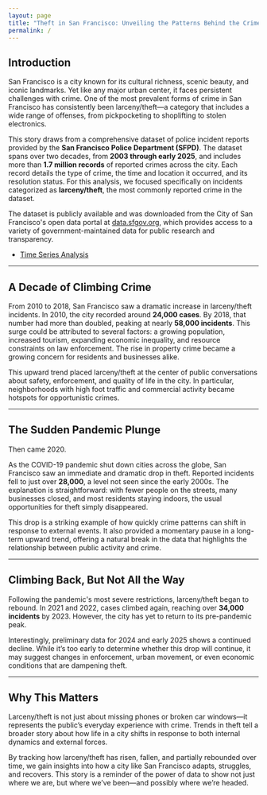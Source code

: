 ```yaml
---
layout: page
title: "Theft in San Francisco: Unveiling the Patterns Behind the Crime Wave"
permalink: /
---
```


## Introduction

San Francisco is a city known for its cultural richness, scenic beauty, and iconic landmarks. Yet like any major urban center, it faces persistent challenges with crime. One of the most prevalent forms of crime in San Francisco has consistently been larceny/theft—a category that includes a wide range of offenses, from pickpocketing to shoplifting to stolen electronics.

This story draws from a comprehensive dataset of police incident reports provided by the **San Francisco Police Department (SFPD)**. The dataset spans over two decades, from **2003 through early 2025**, and includes more than **1.7 million records** of reported crimes across the city. Each record details the type of crime, the time and location it occurred, and its resolution status. For this analysis, we focused specifically on incidents categorized as **larceny/theft**, the most commonly reported crime in the dataset.

The dataset is publicly available and was downloaded from the City of San Francisco's open data portal at [data.sfgov.org](https://data.sfgov.org/browse?category=Public+Safety&sortBy=relevance&page=1&pageSize=20), which provides access to a variety of government-maintained data for public research and transparency.

- [Time Series Analysis](Time%20Series.html)
---

## A Decade of Climbing Crime

From 2010 to 2018, San Francisco saw a dramatic increase in larceny/theft incidents. In 2010, the city recorded around **24,000 cases**. By 2018, that number had more than doubled, peaking at nearly **58,000 incidents**. This surge could be attributed to several factors: a growing population, increased tourism, expanding economic inequality, and resource constraints on law enforcement. The rise in property crime became a growing concern for residents and businesses alike.

This upward trend placed larceny/theft at the center of public conversations about safety, enforcement, and quality of life in the city. In particular, neighborhoods with high foot traffic and commercial activity became hotspots for opportunistic crimes.

---

## The Sudden Pandemic Plunge

Then came 2020.

As the COVID-19 pandemic shut down cities across the globe, San Francisco saw an immediate and dramatic drop in theft. Reported incidents fell to just over **28,000**, a level not seen since the early 2000s. The explanation is straightforward: with fewer people on the streets, many businesses closed, and most residents staying indoors, the usual opportunities for theft simply disappeared.

This drop is a striking example of how quickly crime patterns can shift in response to external events. It also provided a momentary pause in a long-term upward trend, offering a natural break in the data that highlights the relationship between public activity and crime.

---

## Climbing Back, But Not All the Way

Following the pandemic's most severe restrictions, larceny/theft began to rebound. In 2021 and 2022, cases climbed again, reaching over **34,000 incidents** by 2023. However, the city has yet to return to its pre-pandemic peak.

Interestingly, preliminary data for 2024 and early 2025 shows a continued decline. While it’s too early to determine whether this drop will continue, it may suggest changes in enforcement, urban movement, or even economic conditions that are dampening theft.

---

## Why This Matters

Larceny/theft is not just about missing phones or broken car windows—it represents the public’s everyday experience with crime. Trends in theft tell a broader story about how life in a city shifts in response to both internal dynamics and external forces.

By tracking how larceny/theft has risen, fallen, and partially rebounded over time, we gain insights into how a city like San Francisco adapts, struggles, and recovers. This story is a reminder of the power of data to show not just where we are, but where we’ve been—and possibly where we’re headed.